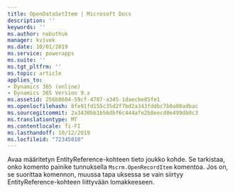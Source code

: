 ```yaml
---
title: OpenDataSetItem | Microsoft Docs
description: ''
keywords: ''
ms.author: nabuthuk
manager: kvivek
ms.date: 10/01/2019
ms.service: powerapps
ms.suite: ''
ms.tgt_pltfrm: ''
ms.topic: article
applies_to:
- Dynamics 365 (online)
- Dynamics 365 Version 9.x
ms.assetid: 256b0604-59cf-4787-a345-1daecbe85fe1
ms.openlocfilehash: 8fe91fd155c35d2f7bd2a343fddbc7b0a80adbac
ms.sourcegitcommit: 2a3430bb1b56dbf6c444afe2b8eecd0e499db0c3
ms.translationtype: MT
ms.contentlocale: fi-FI
ms.lasthandoff: 10/12/2019
ms.locfileid: "72345010"
---
```

Avaa määritetyn EntityReference-kohteen tieto joukko kohde. Se tarkistaa, onko komento painike tunnuksella `Mscrm.OpenRecordItem` komentoa. Jos on, se suorittaa komennon, muussa tapa uksessa se vain siirtyy EntityReference-kohteen liittyvään lomakkeeseen.
